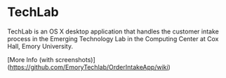# TechLab
TechLab is an OS X desktop application that handles the customer intake process in the Emerging Technology Lab in the Computing Center at Cox Hall, Emory University.

[More Info (with screenshots)] (https://github.com/EmoryTechlab/OrderIntakeApp/wiki)
